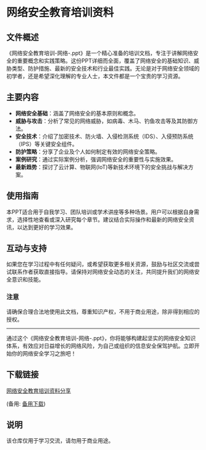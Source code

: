 # 网络安全教育培训资料

## 文件概述

《网络安全教育培训-网络-.ppt》是一个精心准备的培训文档，专注于讲解网络安全的重要概念和实践策略。这份PPT详细而全面，覆盖了网络安全的基础知识、威胁类型、防护措施、最新的安全技术和行业最佳实践。无论是对于网络安全领域的初学者，还是希望深化理解的专业人士，本文件都是一个宝贵的学习资源。

## 主要内容

- **网络安全基础**：涵盖了网络安全的基本原则和概念。
- **威胁与攻击**：分析了常见的网络威胁，如病毒、木马、钓鱼攻击等及其防御方法。
- **安全技术**：介绍了加密技术、防火墙、入侵检测系统（IDS）、入侵预防系统（IPS）等关键安全组件。
- **防护策略**：分享了企业及个人如何制定有效的网络安全策略。
- **案例研究**：通过实际案例分析，强调网络安全的重要性与实施效果。
- **最新趋势**：探讨了云计算、物联网(IoT)等新技术环境下的安全挑战与解决方案。

## 使用指南

本PPT适合用于自我学习、团队培训或学术讲座等多种场景。用户可以根据自身需求，选择性地查看或深入研究每个章节。建议结合实际操作和最新的网络安全资讯，以达到更好的学习效果。

## 互动与支持

如果您在学习过程中有任何疑问，或希望获取更多相关资源，鼓励与社区交流或尝试联系作者获取直接指导。请保持对网络安全动态的关注，共同提升我们的网络安全意识和技能。

### 注意

请确保合理合法地使用此文档，尊重知识产权，不用于商业用途，除非得到相应的授权。

---

通过这个《网络安全教育培训-网络-.ppt》，你将能够构建起坚实的网络安全知识体系，有效应对日益增长的网络风险，为自己或组织的信息安全保驾护航。立即开始你的网络安全学习之旅吧！

## 下载链接
[网络安全教育培训资料分享](https://pan.quark.cn/s/6eab66e34036) 

(备用: [备用下载](https://pan.baidu.com/s/13myilyrda6zH_IVIsEDgzA?pwd=1234))

## 说明

该仓库仅用于学习交流，请勿用于商业用途。
